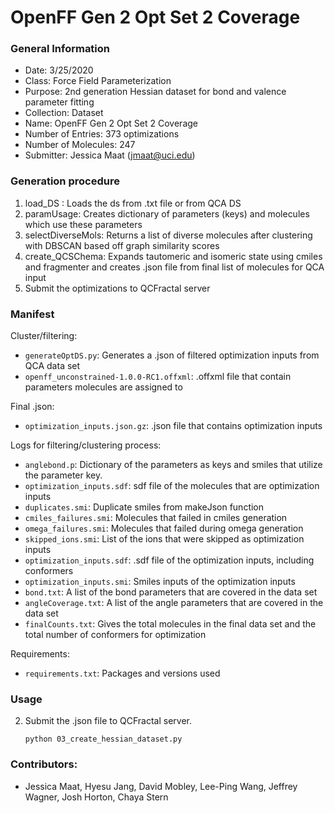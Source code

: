 # OpenFF Gen 2 Opt Set 2 Coverage

### General Information
 - Date: 3/25/2020
 - Class: Force Field Parameterization
 - Purpose: 2nd generation Hessian dataset for bond and valence parameter fitting
 - Collection: Dataset
 - Name: OpenFF Gen 2 Opt Set 2 Coverage
 - Number of Entries: 373 optimizations
 - Number of Molecules: 247
 - Submitter: Jessica Maat (jmaat@uci.edu)

### Generation procedure

1. load_DS : Loads the ds from .txt file or from QCA DS
2. paramUsage: Creates dictionary of parameters (keys) and molecules which use these parameters
3. selectDiverseMols: Returns a list of diverse molecules after clustering with DBSCAN based off graph similarity scores
4. create_QCSChema: Expands tautomeric and isomeric state using cmiles and fragmenter and creates .json file from final list of molecules for QCA input
5. Submit the optimizations to QCFractal server

### Manifest

Cluster/filtering:
 - `generateOptDS.py`: Generates a .json of filtered optimization inputs from QCA data set
 - `openff_unconstrained-1.0.0-RC1.offxml`: .offxml file that contain parameters molecules are assigned to

Final .json:
 - `optimization_inputs.json.gz`: .json file that contains optimization inputs

Logs for filtering/clustering process:
 - `anglebond.p`: Dictionary of the parameters as keys and smiles that utilize the parameter key.
 - `optimization_inputs.sdf`: sdf file of the molecules that are optimization inputs
 - `duplicates.smi`: Duplicate smiles from makeJson function
 - `cmiles_failures.smi`: Molecules that failed in cmiles generation
 - `omega_failures.smi`: Molecules that failed during omega generation
 - `skipped_ions.smi`: List of the ions that were skipped as optimization inputs
 - `optimization_inputs.sdf`: .sdf file of the optimization inputs, including conformers
 - `optimization_inputs.smi`: Smiles inputs of the optimization inputs
 - `bond.txt`: A list of the bond parameters that are covered in the data set
 - `angleCoverage.txt`: A list of the angle parameters that are covered in the data set
 - `finalCounts.txt`: Gives the total molecules in the final data set and the total number of conformers for optimization

Requirements:
 - `requirements.txt`: Packages and versions used

### Usage
2. Submit the .json file to QCFractal server.
   ```
   python 03_create_hessian_dataset.py
   ```


### Contributors:
 - Jessica Maat, Hyesu Jang, David Mobley, Lee-Ping Wang, Jeffrey Wagner, Josh Horton, Chaya Stern

